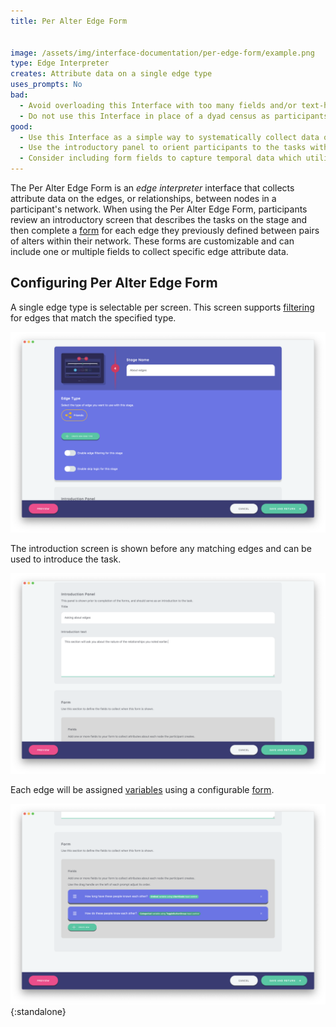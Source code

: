 ```yaml
---
title: Per Alter Edge Form


image: /assets/img/interface-documentation/per-edge-form/example.png
type: Edge Interpreter
creates: Attribute data on a single edge type
uses_prompts: No
bad:
  - Avoid overloading this Interface with too many fields and/or text-heavy prompts.
  - Do not use this Interface in place of a dyad census as participants will only be asked to provide data on existing edges between alters rather than all possible alter combinations. If your study requires a [Dyad Census](../dyad-census) you can add and configure that Interface in Architect. 
good:
  - Use this Interface as a simple way to systematically collect data on edges.
  - Use the introductory panel to orient participants to the tasks within the form they will complete for each edge.
  - Consider including form fields to capture temporal data which utilize [input controls](../../key-concepts/input-controls) like the [DatePicker](../../key-concepts/input-controls/#date-picker).
---
```


The Per Alter Edge Form is an _edge interpreter_ interface that collects attribute data on the edges, or relationships, between nodes in a participant's network. When using the Per Alter Edge Form, participants review an introductory screen that describes the tasks on the stage and then complete a [form](../_key-concepts/forms.md) for each edge they previously defined between pairs of alters within their network. These forms are customizable and can include one or multiple fields to collect specific edge attribute data.

## Configuring Per Alter Edge Form

A single edge type is selectable per screen. This screen supports [filtering](../_key-concepts/network-filtering.md) for edges that match the
specified type.

![Image](/assets/img/interface-documentation/per-edge-form/architect-edge-type.png)

The introduction screen is shown before any matching edges and can be used to introduce the task.

![Image](/assets/img/interface-documentation/per-edge-form/architect-intro.png)

Each edge will be assigned [variables](../_reference/variable-types.md) using a configurable [form](../_key-concepts/forms.md).

![Form fields can be re-ordered by dragging, and deleted by clicking the right hand 'x'](/assets/img/interface-documentation/per-edge-form/architect-form.png){:standalone}
